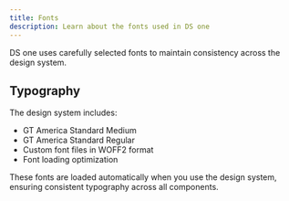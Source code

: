 ```yaml
---
title: Fonts
description: Learn about the fonts used in DS one
---
```


DS one uses carefully selected fonts to maintain consistency across the design system.

## Typography

The design system includes:

- GT America Standard Medium
- GT America Standard Regular
- Custom font files in WOFF2 format
- Font loading optimization

These fonts are loaded automatically when you use the design system, ensuring consistent typography across all components.

